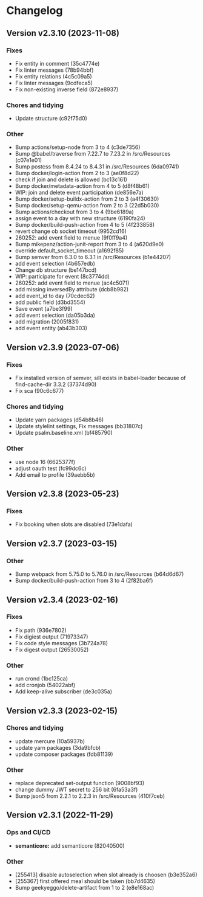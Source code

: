 # Changelog

## Version v2.3.10 (2023-11-08)

### Fixes

- Fix entity in comment (35c4774e)
- Fix linter messages (78b94bbf)
- Fix entity relations (4c5c09a5)
- Fix linter messages (9cdfeca5)
- Fix non-existing inverse field (872e8937)

### Chores and tidying

- Update structure (c92f75d0)

### Other

- Bump actions/setup-node from 3 to 4 (c3de7356)
- Bump @babel/traverse from 7.22.7 to 7.23.2 in /src/Resources (c07e1e01)
- Bump postcss from 8.4.24 to 8.4.31 in /src/Resources (6da09741)
- Bump docker/login-action from 2 to 3 (ae0f8d22)
- check if join and delete is allowed (bc13c161)
- Bump docker/metadata-action from 4 to 5 (d8f48b61)
- WIP: join and delete event participation (de856e7a)
- Bump docker/setup-buildx-action from 2 to 3 (a4f30630)
- Bump docker/setup-qemu-action from 2 to 3 (22d5b030)
- Bump actions/checkout from 3 to 4 (9be6189a)
- assign event to a day with new structure (6190fa24)
- Bump docker/build-push-action from 4 to 5 (4f233858)
- revert change ob socket timeout (9952cd16)
- 260252: add event field to menue (9f0ff9a4)
- Bump mikepenz/action-junit-report from 3 to 4 (a620d9e0)
- override default_socket_timeout (a1692f85)
- Bump semver from 6.3.0 to 6.3.1 in /src/Resources (b1e44207)
- add event selection (4b657edb)
- Change db structure (be147bcd)
- WIP: participate for event (8c3774dd)
- 260252: add event field to menue (ac4c5071)
- add missing inversedBy attribute (dcb8b982)
- add event_id to day (70cdec62)
- add public field (d3bd3554)
- Save event (a7be3f99)
- add event selection (da05b3da)
- add migration (2005f831)
- add event entity (ab43b303)

## Version v2.3.9 (2023-07-06)

### Fixes

- Fix installed version of semver, sill exists in babel-loader because of find-cache-dir 3.3.2 (37374d90)
- Fix sca (90c6c677)

### Chores and tidying

- Update yarn packages (d54b8b46)
- Update stylelint settings, Fix messages (bb31807c)
- Update psalm.baseline.xml (bf485790)

### Other

- use node 16 (6625377f)
- adjust oauth test (fc99dc6c)
- Add email to profile (39aebb5b)

## Version v2.3.8 (2023-05-23)

### Fixes

- Fix booking when slots are disabled (73e1dafa)

## Version v2.3.7 (2023-03-15)

### Other

- Bump webpack from 5.75.0 to 5.76.0 in /src/Resources (b64d6d67)
- Bump docker/build-push-action from 3 to 4 (2f82ba6f)

## Version v2.3.4 (2023-02-16)

### Fixes

- Fix path (936e7802)
- Fix digiest output (71973347)
- Fix code style messages (3b724a78)
- Fix digest output (26530052)

### Other

- run crond (1bc125ca)
- add cronjob (54022abf)
- Add keep-alive subscriber (de3c035a)

## Version v2.3.3 (2023-02-15)

### Chores and tidying

- update mercure (10a5937b)
- update yarn packages (3da9bfcb)
- update composer packages (fdb81139)

### Other

- replace deprecated set-output function (9008bf93)
- change dummy JWT secret to 256 bit (6fa53a3f)
- Bump json5 from 2.2.1 to 2.2.3 in /src/Resources (410f7ceb)

## Version v2.3.1 (2022-11-29)

### Ops and CI/CD

- **semanticore:** add semanticore (82040500)

### Other

- [255413] disable autoselection when slot already is choosen (b3e352a6)
- [255367] first offered meal should be taken (bb7d4635)
- Bump geekyeggo/delete-artifact from 1 to 2 (e8e168ac)

